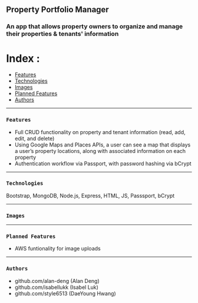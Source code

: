 ## Property Portfolio Manager

### An app that allows property owners to organize and manage their properties & tenants' information

# Index : 
- [Features]([#Features])
- [Technologies]([#Technologies])
- [Images]([#Images])
- [Planned Features]([#Planned-Features])
- [Authors]([#Authors])

------------------------------
### `Features` <a name="Features"></a>

- Full CRUD functionality on property and tenant information (read, add, edit, and delete)
- Using Google Maps and Places APIs, a user can see a map that displays a user’s property locations, along with associated information on each property
- Authentication workflow via Passport, with password hashing via bCrypt

-------------------------------
### `Technologies` <a name="Technologies"></a>

Bootstrap, MongoDB, Node.js, Express, HTML, JS, Passsport, bCrypt

-------------------------------
### `Images` <a name="Images"></a>



-------------------------------
### `Planned Features` <a name="Planned-Features"></a>

- AWS funtionality for image uploads

-------------------------------
### `Authors` <a name="Authors"></a>

- github.com/alan-deng (Alan Deng)
- github.com/isabellukk (Isabel Luk)
- github.com/style6513 (DaeYoung Hwang)



